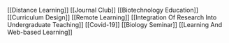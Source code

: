 [[Distance Learning]]
[[Journal Club]]
[[Biotechnology Education]]
[[Curriculum Design]]
[[Remote Learning]]
[[Integration Of Research Into Undergraduate Teaching]]
[[Covid-19]]
[[Biology Seminar]]
[[Learning And Web-based Learning]]
